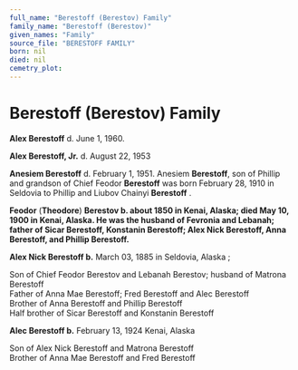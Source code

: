 ```yaml
---
full_name: "Berestoff (Berestov) Family"
family_name: "Berestoff (Berestov)"
given_names: "Family"
source_file: "BERESTOFF FAMILY"
born: nil
died: nil
cemetry_plot: 
---
```

# Berestoff (Berestov) Family

**Alex Berestoff** d. June 1, 1960.

**Alex Berestoff, Jr.** d. August 22, 1953

**Anesiem Berestoff** d. February 1, 1951. Anesiem **Berestoff**, son of
Phillip and grandson of Chief Feodor **Berestoff** was born February 28,
1910 in Seldovia to Phillip and Liubov Chainyi **Berestoff** .

**Feodor** (**Theodore**) **Berestov b. about 1850 in Kenai, Alaska;
died May 10, 1900 in Kenai, Alaska. He was the husband of Fevronia and
Lebanah; father of Sicar Berestoff, Konstanin Berestoff; Alex Nick
Berestoff, Anna Berestoff, and Phillip Berestoff.**

**Alex Nick Berestoff b.** March 03, 1885 in Seldovia, Alaska ;

Son of Chief Feodor Berestov and Lebanah Berestov; husband of Matrona
Berestoff  
Father of Anna Mae Berestoff; Fred Berestoff and Alec Berestoff  
Brother of Anna Berestoff and Phillip Berestoff  
Half brother of Sicar Berestoff and Konstanin Berestoff

**Alec Berestoff b.** February 13, 1924 Kenai, Alaska

Son of Alex Nick Berestoff and Matrona Berestoff  
Brother of Anna Mae Berestoff and Fred Berestoff

